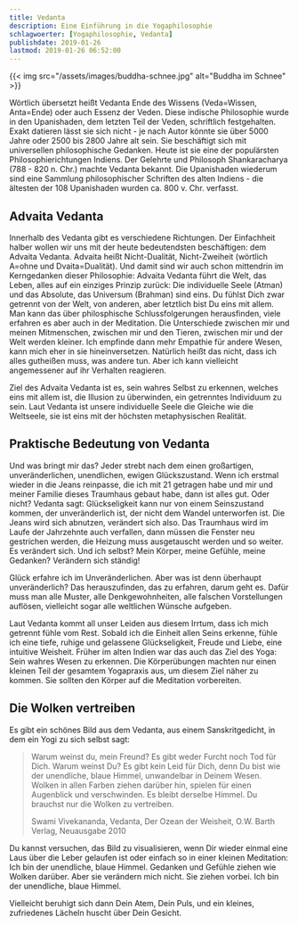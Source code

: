 ```yaml
---
title: Vedanta
description: Eine Einführung in die Yogaphilosophie
schlagwoerter: [Yogaphilosophie, Vedanta]
publishdate: 2019-01-26
lastmod: 2019-01-26 06:52:00
---
```


{{< img src="/assets/images/buddha-schnee.jpg" alt="Buddha im Schnee" >}}

Wörtlich übersetzt heißt Vedanta Ende des Wissens (Veda=Wissen, Anta=Ende) oder auch Essenz der Veden. Diese indische Philosophie wurde in den Upanishaden, dem letzten Teil der Veden, schriftlich festgehalten. Exakt datieren lässt sie sich nicht - je nach Autor könnte sie über 5000 Jahre oder 2500 bis 2800 Jahre alt sein. Sie beschäftigt sich mit universellen philosophische Gedanken. Heute ist sie eine der populärsten Philosophierichtungen Indiens. Der Gelehrte und Philosoph Shankaracharya (788 - 820 n. Chr.) machte Vedanta bekannt. Die Upanishaden wiederum sind eine Sammlung philosophischer Schriften des alten Indiens - die ältesten der 108 Upanishaden wurden ca. 800 v. Chr. verfasst.


## Advaita Vedanta

Innerhalb des Vedanta gibt es verschiedene Richtungen. Der Einfachheit halber wollen wir uns mit der heute bedeutendsten beschäftigen: dem Advaita Vedanta. Advaita heißt Nicht-Dualität, Nicht-Zweiheit (wörtlich A=ohne und Dvaita=Dualität). Und damit sind wir auch schon mittendrin im Kerngedanken dieser Philosophie: Advaita Vedanta führt die Welt, das Leben, alles auf ein einziges Prinzip zurück: Die individuelle Seele (Atman) und das Absolute, das Universum (Brahman) sind eins. Du fühlst Dich zwar getrennt von der Welt, von anderen, aber letztlich bist Du eins mit allem. Man kann das über philosphische Schlussfolgerungen herausfinden, viele erfahren es aber auch in der Meditation. Die Unterschiede zwischen mir und meinen Mitmenschen, zwischen mir und den Tieren, zwischen mir und der Welt werden kleiner. Ich empfinde dann mehr Empathie für andere Wesen, kann mich eher in sie hineinversetzen. Natürlich heißt das nicht, dass ich alles gutheißen muss, was andere tun. Aber ich kann vielleicht angemessener auf ihr Verhalten reagieren. 

Ziel des Advaita Vedanta ist es, sein wahres Selbst zu erkennen, welches eins mit allem ist, die Illusion zu überwinden, ein getrenntes Individuum zu sein. Laut Vedanta ist unsere individuelle Seele die Gleiche wie die Weltseele, sie ist eins mit der höchsten metaphysischen Realität. 


## Praktische Bedeutung von Vedanta

Und was bringt mir das? Jeder strebt nach dem einen großartigen, unveränderlichen, unendlichen, ewigen Glückszustand. Wenn ich erstmal wieder in die Jeans reinpasse, die ich mit 21 getragen habe und mir und meiner Familie dieses Traumhaus gebaut habe, dann ist alles gut. Oder nicht? Vedanta sagt: Glückseligkeit kann nur von einem Seinszustand kommen, der unveränderlich ist, der nicht dem Wandel unterworfen ist. Die Jeans wird sich abnutzen, verändert sich also. Das Traumhaus wird im Laufe der Jahrzehnte auch verfallen, dann müssen die Fenster neu gestrichen werden, die Heizung muss ausgetauscht werden und so weiter. Es verändert sich. Und ich selbst? Mein Körper, meine Gefühle, meine Gedanken? Verändern sich ständig! 

Glück erfahre ich im Unveränderlichen. Aber was ist denn überhaupt unveränderlich? Das herauszufinden, das zu erfahren, darum geht es. Dafür muss man alle Muster, alle Denkgewohnheiten, alle falschen Vorstellungen auflösen, vielleicht sogar alle weltlichen Wünsche aufgeben. 

Laut Vedanta kommt all unser Leiden aus diesem Irrtum, dass ich mich getrennt fühle vom Rest. Sobald ich die Einheit allen Seins erkenne, fühle ich eine tiefe, ruhige und gelassene Glückseligkeit, Freude und Liebe, eine intuitive Weisheit. Früher im alten Indien war das auch das Ziel des Yoga: Sein wahres Wesen zu erkennen. Die Körperübungen machten nur einen kleinen Teil der gesamtem Yogapraxis aus, um diesem Ziel näher zu kommen. Sie sollten den Körper auf die Meditation vorbereiten.


## Die Wolken vertreiben

Es gibt ein schönes Bild aus dem Vedanta, aus einem Sanskritgedicht, in dem ein Yogi zu sich selbst sagt: 

> Warum weinst du, mein Freund? Es gibt weder Furcht noch Tod für Dich. Warum weinst Du? Es gibt kein Leid für Dich, denn Du bist wie der unendliche, blaue Himmel, unwandelbar in Deinem Wesen. Wolken in allen Farben ziehen darüber hin, spielen für einen Augenblick und verschwinden. Es bleibt derselbe Himmel. Du brauchst nur die Wolken zu vertreiben.
> 
> Swami Vivekananda, Vedanta, Der Ozean der Weisheit, O.W. Barth Verlag, Neuausgabe 2010

Du kannst versuchen, das Bild zu visualisieren, wenn Dir wieder einmal eine Laus über die Leber gelaufen ist oder einfach so in einer kleinen Meditation: Ich bin der unendliche, blaue Himmel. Gedanken und Gefühle ziehen wie Wolken darüber. Aber sie verändern mich nicht. Sie ziehen vorbei. Ich bin der unendliche, blaue Himmel. 

Vielleicht beruhigt sich dann Dein Atem, Dein Puls, und ein kleines, zufriedenes Lächeln huscht über Dein Gesicht. 

